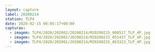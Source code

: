 ```yaml
---
layout: capture
label: 20200214
station: TLP4
date: 2020-02-15 00:05:17+00:00
capturas:
  - imagem: TLP4/2020/202002/20200214/M20200215_000517_TLP_4P.jpg
  - imagem: TLP4/2020/202002/20200214/M20200215_051437_TLP_4P.jpg
  - imagem: TLP4/2020/202002/20200214/M20200215_063323_TLP_4P.jpg
---
```

